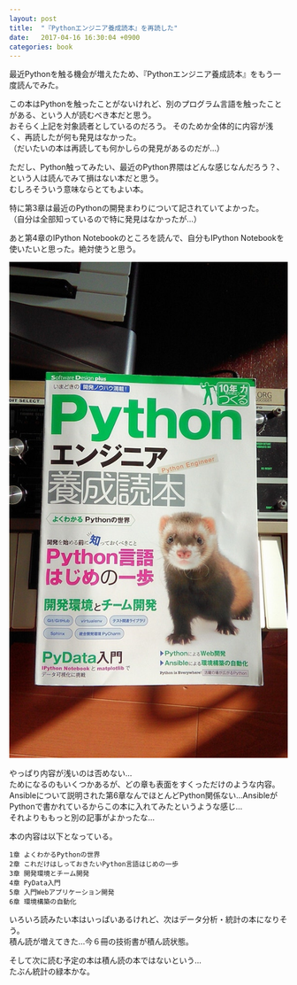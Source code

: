 ```yaml
---
layout: post
title:  "『Pythonエンジニア養成読本』を再読した"
date:   2017-04-16 16:30:04 +0900
categories: book
---
```


最近Pythonを触る機会が増えたため、『Pythonエンジニア養成読本』をもう一度読んでみた。  

この本はPythonを触ったことがないけれど、別のプログラム言語を触ったことがある、という人が読むべき本だと思う。  
おそらく上記を対象読者としているのだろう。
そのためか全体的に内容が浅く、再読したが何も発見はなかった。  
（だいたいの本は再読しても何かしらの発見があるのだが…）

ただし、Python触ってみたい、最近のPython界隈はどんな感じなんだろう？、という人は読んでみて損はない本だと思う。  
むしろそういう意味ならとてもよい本。  

特に第3章は最近のPythonの開発まわりについて記されていてよかった。  
（自分は全部知っているので特に発見はなかったが…）  

あと第4章のIPython Notebookのところを読んで、自分もIPython Notebookを使いたいと思った。絶対使うと思う。  

![pythonista_book](/public/image/20170416/pythonista_book.jpg)

やっぱり内容が浅いのは否めない…  
ためになるのもいくつかあるが、どの章も表面をすくっただけのような内容。  
Ansibleについて説明された第6章なんでほとんどPython関係ない…AnsibleがPythonで書かれているからこの本に入れてみたというような感じ…  
それよりももっと別の記事がよかったな…

本の内容は以下となっている。  
```
1章 よくわかるPythonの世界
2章 これだけはしっておきたいPython言語はじめの一歩
3章 開発環境とチーム開発
4章 PyData入門
5章 入門Webアプリケーション開発
6章 環境構築の自動化
```

いろいろ読みたい本はいっぱいあるけれど、次はデータ分析・統計の本になりそう。  
積ん読が増えてきた…今６冊の技術書が積ん読状態。  

そして次に読む予定の本は積ん読の本ではないという…  
たぶん統計の緑本かな。
